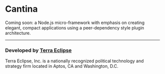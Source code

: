 Cantina
=======

Coming soon: a Node.js micro-framework with emphasis on creating elegant,
compact applications using a peer-dependency style plugin architecture.

- - -

### Developed by [Terra Eclipse](http://www.terraeclipse.com)
Terra Eclipse, Inc. is a nationally recognized political technology and
strategy firm located in Aptos, CA and Washington, D.C.
